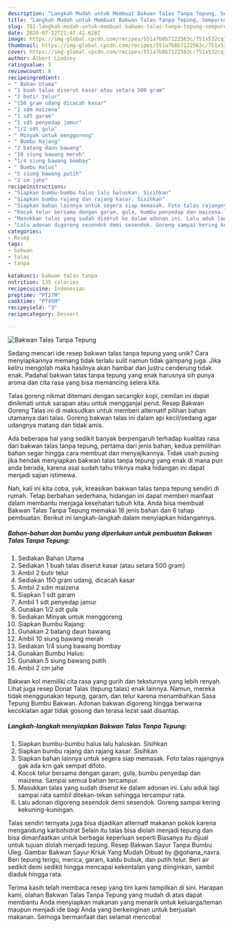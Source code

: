 ```yaml
---
description: "Langkah Mudah untuk Membuat Bakwan Talas Tanpa Tepung, Sempurna"
title: "Langkah Mudah untuk Membuat Bakwan Talas Tanpa Tepung, Sempurna"
slug: 781-langkah-mudah-untuk-membuat-bakwan-talas-tanpa-tepung-sempurna
date: 2020-07-22T21:47:41.628Z
image: https://img-global.cpcdn.com/recipes/551a7b8b7122563c/751x532cq70/bakwan-talas-tanpa-tepung-foto-resep-utama.jpg
thumbnail: https://img-global.cpcdn.com/recipes/551a7b8b7122563c/751x532cq70/bakwan-talas-tanpa-tepung-foto-resep-utama.jpg
cover: https://img-global.cpcdn.com/recipes/551a7b8b7122563c/751x532cq70/bakwan-talas-tanpa-tepung-foto-resep-utama.jpg
author: Albert Lindsey
ratingvalue: 3
reviewcount: 8
recipeingredient:
- " Bahan Utama"
- "1 buah talas diserut kasar atau setara 500 gram"
- "2 butir telur"
- "150 gram udang dicacah kasar"
- "2 sdm maizena"
- "1 sdt garam"
- "1 sdt penyedap jamur"
- "1/2 sdt gula"
- " Minyak untuk menggoreng"
- " Bumbu Rajang"
- "2 batang daun bawang"
- "10 siung bawang merah"
- "1/4 siung bawang bombay"
- " Bumbu Halus"
- "5 siung bawang putih"
- "2 cm jahe"
recipeinstructions:
- "Siapkan bumbu-bumbu halus lalu haluskan. Sisihkan"
- "Siapkan bumbu rajang dan rajang kasar. Sisihkan"
- "Siapkan bahan lainnya untuk segera siap memasak. Foto talas rajangnya gak ada krn gak sempat difoto."
- "Kocok telur bersama dengan garam, gula, bumbu penyedap dan maizena. Sampai semua bahan tercampur."
- "Masukkan talas yang sudah diserut ke dalam adonan ini. Lalu aduk lagi sampai rata sambil ditekan-tekan sehingga tercampur rata."
- "Lalu adonan digoreng sesendok demi sesendok. Goreng sampai kering kekuning-kuningan."
categories:
- Resep
tags:
- bakwan
- talas
- tanpa

katakunci: bakwan talas tanpa 
nutrition: 135 calories
recipecuisine: Indonesian
preptime: "PT27M"
cooktime: "PT45M"
recipeyield: "3"
recipecategory: Dessert

---
```



![Bakwan Talas Tanpa Tepung](https://img-global.cpcdn.com/recipes/551a7b8b7122563c/751x532cq70/bakwan-talas-tanpa-tepung-foto-resep-utama.jpg)

Sedang mencari ide resep bakwan talas tanpa tepung yang unik? Cara menyiapkannya memang tidak terlalu sulit namun tidak gampang juga. Jika keliru mengolah maka hasilnya akan hambar dan justru cenderung tidak enak. Padahal bakwan talas tanpa tepung yang enak harusnya sih punya aroma dan cita rasa yang bisa memancing selera kita.

Talas goreng nikmat ditemani dengan secangkir kopi, cemilan ini dapat dinikmati untuk sarapan atau untuk mengganjal perut. Resep Bakwan Goreng Talas ini di maksudkan untuk memberi alternatif pilihan bahan utamanya dari talas. Goreng bakwan talas ini dalam api kecil/sedang agar udangnya matang dan tidak amis.

Ada beberapa hal yang sedikit banyak berpengaruh terhadap kualitas rasa dari bakwan talas tanpa tepung, pertama dari jenis bahan, kedua pemilihan bahan segar hingga cara membuat dan menyajikannya. Tidak usah pusing jika hendak menyiapkan bakwan talas tanpa tepung yang enak di mana pun anda berada, karena asal sudah tahu triknya maka hidangan ini dapat menjadi sajian istimewa.


Nah, kali ini kita coba, yuk, kreasikan bakwan talas tanpa tepung sendiri di rumah. Tetap berbahan sederhana, hidangan ini dapat memberi manfaat dalam membantu menjaga kesehatan tubuh kita. Anda bisa membuat Bakwan Talas Tanpa Tepung memakai 16 jenis bahan dan 6 tahap pembuatan. Berikut ini langkah-langkah dalam menyiapkan hidangannya.

<!--inarticleads1-->

##### Bahan-bahan dan bumbu yang diperlukan untuk pembuatan Bakwan Talas Tanpa Tepung:

1. Sediakan  Bahan Utama
1. Sediakan 1 buah talas diserut kasar (atau setara 500 gram)
1. Ambil 2 butir telur
1. Sediakan 150 gram udang, dicacah kasar
1. Ambil 2 sdm maizena
1. Siapkan 1 sdt garam
1. Ambil 1 sdt penyedap jamur
1. Gunakan 1/2 sdt gula
1. Sediakan  Minyak untuk menggoreng
1. Siapkan  Bumbu Rajang:
1. Gunakan 2 batang daun bawang
1. Ambil 10 siung bawang merah
1. Sediakan 1/4 siung bawang bombay
1. Gunakan  Bumbu Halus:
1. Gunakan 5 siung bawang putih
1. Ambil 2 cm jahe


Bakwan kol memiliki cita rasa yang gurih dan teksturnya yang lebih renyah. Lihat juga resep Donat Talas (tepung talas) enak lainnya. Namun, mereka tidak menggunakan tepung, garam, dan telur karena menambahkan Sasa Tepung Bumbu Bakwan. Adonan bakwan digoreng hingga berwarna kecoklatan agar tidak gosong dan terasa lezat saat disantap. 

<!--inarticleads2-->

##### Langkah-langkah menyiapkan Bakwan Talas Tanpa Tepung:

1. Siapkan bumbu-bumbu halus lalu haluskan. Sisihkan
1. Siapkan bumbu rajang dan rajang kasar. Sisihkan
1. Siapkan bahan lainnya untuk segera siap memasak. Foto talas rajangnya gak ada krn gak sempat difoto.
1. Kocok telur bersama dengan garam, gula, bumbu penyedap dan maizena. Sampai semua bahan tercampur.
1. Masukkan talas yang sudah diserut ke dalam adonan ini. Lalu aduk lagi sampai rata sambil ditekan-tekan sehingga tercampur rata.
1. Lalu adonan digoreng sesendok demi sesendok. Goreng sampai kering kekuning-kuningan.


Talas sendiri ternyata juga bisa dijadikan alternatf makanan pokok karena mengandung karbohidrat Selain itu talas bisa diolah menjadi tepung dan bisa dimanfaatkan untuk berbagai keperluan seperti Biasanya itu dijual untuk tujuan diolah menjadi tepung. Resep Bakwan Sayur Tanpa Bumbu Uleg. Gambar Bakwan Sayur Kriuk Yang Mudah Dibuat by @gohana_navra. Beri tepung terigu, merica, garam, kaldu bubuk, dan putih telur. Beri air sedikit demi sedikit hingga mencapai kekentalan yang diinginkan, sambil diaduk hingga rata. 

Terima kasih telah membaca resep yang tim kami tampilkan di sini. Harapan kami, olahan Bakwan Talas Tanpa Tepung yang mudah di atas dapat membantu Anda menyiapkan makanan yang menarik untuk keluarga/teman maupun menjadi ide bagi Anda yang berkeinginan untuk berjualan makanan. Semoga bermanfaat dan selamat mencoba!
